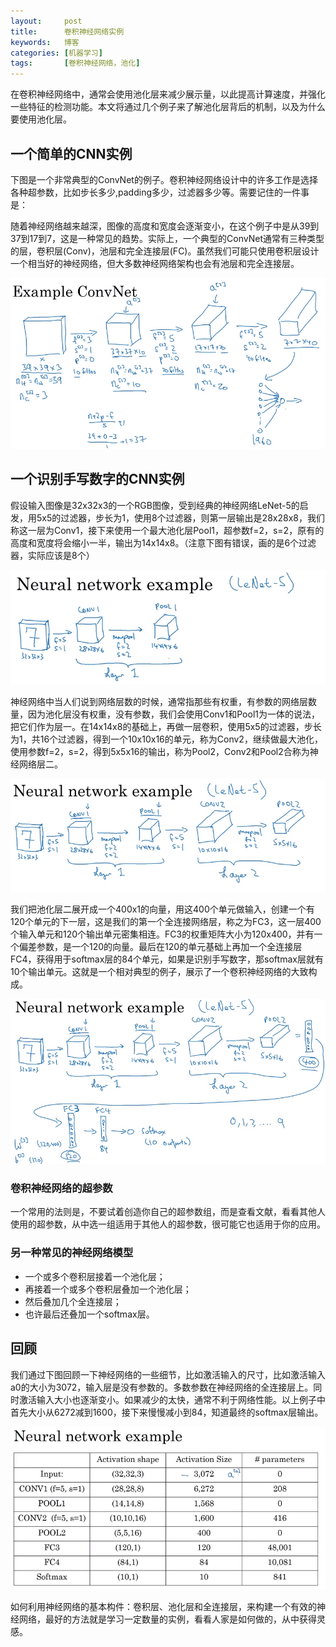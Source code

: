 ```yaml
---
layout:     post
title:      卷积神经网络实例
keywords:   博客
categories: [机器学习]
tags:	    [卷积神经网络，池化]
---
```


在卷积神经网络中，通常会使用池化层来减少展示量，以此提高计算速度，并强化一些特征的检测功能。本文将通过几个例子来了解池化层背后的机制，以及为什么要使用池化层。

## 一个简单的CNN实例

下图是一个非常典型的ConvNet的例子。卷积神经网络设计中的许多工作是选择各种超参数，比如步长多少,padding多少，过滤器多少等。需要记住的一件事是：

随着神经网络越来越深，图像的高度和宽度会逐渐变小，在这个例子中是从39到37到17到7，这是一种常见的趋势。实际上，一个典型的ConvNet通常有三种类型的层，卷积层(Conv)，池层和完全连接层(FC)。虽然我们可能只使用卷积层设计一个相当好的神经网络，但大多数神经网络架构也会有池层和完全连接层。

  ![](/images/images_2018/11-30_01.png)  

## 一个识别手写数字的CNN实例

假设输入图像是32x32x3的一个RGB图像，受到经典的神经网络LeNet-5的启发，用5x5的过滤器，步长为1，使用8个过滤器，则第一层输出是28x28x8，我们称这一层为Conv1，接下来使用一个最大池化层Pool1，超参数f=2，s=2，原有的高度和宽度将会缩小一半，输出为14x14x8。（注意下图有错误，画的是6个过滤器，实际应该是8个）

  ![](/images/images_2018/11-30_02.png)  

神经网络中当人们说到网络层数的时候，通常指那些有权重，有参数的网络层数量，因为池化层没有权重，没有参数，我们会使用Conv1和Pool1为一体的说法，把它们作为层一。在14x14x8的基础上，再做一层卷积，使用5x5的过滤器，步长为1，共16个过滤器，得到一个10x10x16的单元，称为Conv2，继续做最大池化，使用参数f=2，s=2，得到5x5x16的输出，称为Pool2，Conv2和Pool2合称为神经网络层二。

  ![](/images/images_2018/11-30_03.png) 

我们把池化层二展开成一个400x1的向量，用这400个单元做输入，创建一个有120个单元的下一层，这是我们的第一个全连接网络层，称之为FC3，这一层400个输入单元和120个输出单元密集相连。FC3的权重矩阵大小为120x400，并有一个偏差参数，是一个120的向量。最后在120的单元基础上再加一个全连接层FC4，获得用于softmax层的84个单元，如果是识别手写数字，那softmax层就有10个输出单元。这就是一个相对典型的例子，展示了一个卷积神经网络的大致构成。

  ![](/images/images_2018/11-30_04.png) 

### 卷积神经网络的超参数

一个常用的法则是，不要试着创造你自己的超参数组，而是查看文献，看看其他人使用的超参数，从中选一组适用于其他人的超参数，很可能它也适用于你的应用。

### 另一种常见的神经网络模型

 
 - 一个或多个卷积层接着一个池化层；
 - 再接着一个或多个卷积层叠加一个池化层；
 - 然后叠加几个全连接层；
 - 也许最后还叠加一个softmax层。

## 回顾

我们通过下图回顾一下神经网络的一些细节，比如激活输入的尺寸，比如激活输入a0的大小为3072，输入层是没有参数的。多数参数在神经网络的全连接层上。同时激活输入大小也逐渐变小。如果减少的太快，通常不利于网络性能。以上例子中首先大小从6272减到1600，接下来慢慢减小到84，知道最终的softmax层输出。

  ![](/images/images_2018/11-30_05.png) 

如何利用神经网络的基本构件：卷积层、池化层和全连接层，来构建一个有效的神经网络，最好的方法就是学习一定数量的实例，看看人家是如何做的，从中获得灵感。